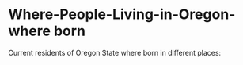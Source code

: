 # Where-People-Living-in-Oregon-where born
Current residents of Oregon State where born in different places:
